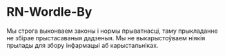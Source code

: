 # RN-Wordle-By









Мы строга выконваем законы і нормы прыватнасці, таму прыкладанне не збірае прыстасаваныя дадзеныя. Мы не выкарыстоўваем ніякія прылады для збору інфармацыі аб карыстальніках.
